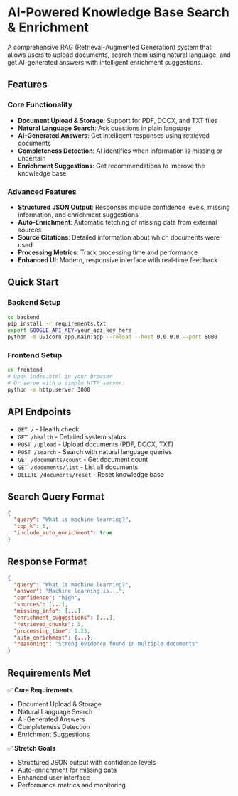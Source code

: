 # AI-Powered Knowledge Base Search & Enrichment

A comprehensive RAG (Retrieval-Augmented Generation) system that allows users to upload documents, search them using natural language, and get AI-generated answers with intelligent enrichment suggestions.

## Features

### Core Functionality
- **Document Upload & Storage**: Support for PDF, DOCX, and TXT files
- **Natural Language Search**: Ask questions in plain language
- **AI-Generated Answers**: Get intelligent responses using retrieved documents
- **Completeness Detection**: AI identifies when information is missing or uncertain
- **Enrichment Suggestions**: Get recommendations to improve the knowledge base

### Advanced Features
- **Structured JSON Output**: Responses include confidence levels, missing information, and enrichment suggestions
- **Auto-Enrichment**: Automatic fetching of missing data from external sources
- **Source Citations**: Detailed information about which documents were used
- **Processing Metrics**: Track processing time and performance
- **Enhanced UI**: Modern, responsive interface with real-time feedback

## Quick Start

### Backend Setup
```bash
cd backend
pip install -r requirements.txt
export GOOGLE_API_KEY=your_api_key_here
python -m uvicorn app.main:app --reload --host 0.0.0.0 --port 8000
```

### Frontend Setup
```bash
cd frontend
# Open index.html in your browser
# Or serve with a simple HTTP server:
python -m http.server 3000
```

## API Endpoints

- `GET /` - Health check
- `GET /health` - Detailed system status
- `POST /upload` - Upload documents (PDF, DOCX, TXT)
- `POST /search` - Search with natural language queries
- `GET /documents/count` - Get document count
- `GET /documents/list` - List all documents
- `DELETE /documents/reset` - Reset knowledge base

## Search Query Format

```json
{
  "query": "What is machine learning?",
  "top_k": 5,
  "include_auto_enrichment": true
}
```

## Response Format

```json
{
  "query": "What is machine learning?",
  "answer": "Machine learning is...",
  "confidence": "high",
  "sources": [...],
  "missing_info": [...],
  "enrichment_suggestions": [...],
  "retrieved_chunks": 5,
  "processing_time": 1.23,
  "auto_enrichment": {...},
  "reasoning": "Strong evidence found in multiple documents"
}
```

## Requirements Met

✅ **Core Requirements**
- Document Upload & Storage
- Natural Language Search
- AI-Generated Answers
- Completeness Detection
- Enrichment Suggestions

✅ **Stretch Goals**
- Structured JSON output with confidence levels
- Auto-enrichment for missing data
- Enhanced user interface
- Performance metrics and monitoring
